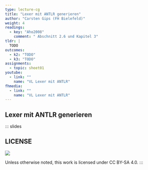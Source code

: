 ```yaml
---
type: lecture-cg
title: "Lexer mit ANTLR generieren"
author: "Carsten Gips (FH Bielefeld)"
weight: 4
readings:
  - key: "Aho2008"
    comment: " Abschnitt 2.6 und Kapitel 3"
tldr: |
  TODO
outcomes:
  - k2: "TODO"
  - k3: "TODO"
assignments:
  - topic: sheet01
youtube:
  - link: ""
    name: "VL Lexer mit ANTLR"
fhmedia:
  - link: ""
    name: "VL Lexer mit ANTLR"
---
```



## Lexer mit ANTLR generieren

<!-- ADD
- Lexer mit ANTLR generieren (statt mit Flex)
ADD -->







<!-- DO NOT REMOVE - THIS IS A LAST SLIDE TO INDICATE THE LICENSE AND POSSIBLE EXCEPTIONS (IMAGES, ...). -->
::: slides
## LICENSE
![](https://licensebuttons.net/l/by-sa/4.0/88x31.png)

Unless otherwise noted, this work is licensed under CC BY-SA 4.0.
:::
